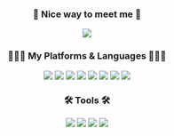 <h3 align="center">
  👋 Nice way to meet me 👋
</h3> 
<p align="center">
  <a href="https://harvest-firefly-bd3.notion.site/f5d5580ef7dd4b6a8cd8c4a20dee757f" target="_blank"><img src="https://img.shields.io/badge/Notion-000000?style=flat&logo=Notion&logoColor=white"/></a>
</p>

<h3 align="center">
    👩🏻‍💻  My Platforms & Languages 👩🏻‍💻
</h3>
<p align="center">
  <img src="https://img.shields.io/badge/HTML-E34F26?style=flat-square&logo=HTML5&logoColor=white"/> 
  <img src="https://img.shields.io/badge/CSS-1572B6?style=flat-square&logo=CSS3&logoColor=white"/> 
  <img src="https://img.shields.io/badge/JavaScript-F7DF1E?style=flat-square&logo=JavaScript&logoColor=white"/>
  <img src="https://img.shields.io/badge/TypeScript-3178C6?style=flat-square&logo=TypeScript&logoColor=white"/>
  <img src="https://img.shields.io/badge/Node.js-339933?style=flat-square&logo=Node.js&logoColor=white"/>
  <img src="https://img.shields.io/badge/Nest.js-E0234E?style=flat&logo=NestJs&logoColor=white">
  <img src="https://img.shields.io/badge/Java-007396?style=flat-square&logo=Java&logoColor=white"/>
  <img src="https://img.shields.io/badge/SpringBoot-6DB33F?style=flat&logo=SpringBoot&logoColor=white">
</p>
<h3 align="center">
  🛠 Tools 🛠
</h3>
<p align="center">
  <a href="https://github.com/Yeonghoon-mo" target="_blank"><img src="https://img.shields.io/badge/Git-181717?style=flat&logo=Git&logoColor=white"/></a>
  <img src="https://img.shields.io/badge/Docker-2496ED?style=flat&logo=Docker&logoColor=white">
  <img src="https://img.shields.io/badge/Bitbucket-0052CC?style=flat&logo=Bitbucket&logoColor=white">
  <img src="https://img.shields.io/badge/Jira-0052CC?style=flat&logo=Jira&logoColor=white">
</p>
